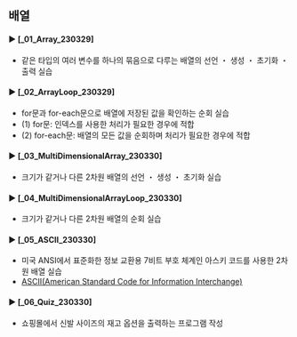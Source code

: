####
## 배열
####
#### ► [_01_Array_230329]
- 같은 타입의 여러 변수를 하나의 묶음으로 다루는 배열의 선언 ・ 생성 ・ 초기화 ・ 출력 실습
####
#### ► [_02_ArrayLoop_230329]
- for문과 for-each문으로 배열에 저장된 값을 확인하는 순회 실습
- (1) for문: 인덱스를 사용한 처리가 필요한 경우에 적합
- (2) for-each문: 배열의 모든 값을 순회하며 처리가 필요한 경우에 적합
####
#### ► [_03_MultiDimensionalArray_230330]
- 크기가 같거나 다른 2차원 배열의 선언 ・ 생성 ・ 초기화 실습
####
#### ► [_04_MultiDimensionalArrayLoop_230330]
- 크기가 같거나 다른 2차원 배열의 순회 실습
####
#### ► [_05_ASCII_230330]
- 미국 ANSI에서 표준화한 정보 교환용 7비트 부호 체계인 아스키 코드를 사용한 2차원 배열 실습
- [ASCII(American Standard Code for Information Interchange)](https://ko.wikipedia.org/wiki/ASCII)
####
#### ► [_06_Quiz_230330]
- 쇼핑몰에서 신발 사이즈의 재고 옵션을 출력하는 프로그램 작성
####
